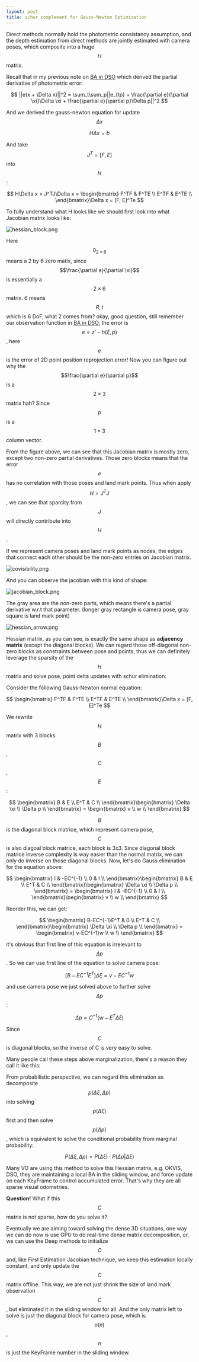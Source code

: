 ```yaml
---
layout: post
title: schur complement for Gauss-Newton Optimization
---
```


Direct methods normally hold the photometric consistancy assumption, and the depth estimation from direct methods are jointly estimated with camera poses, which composite into a huge $$H$$ matrix.

Recall that in my previous note on [BA in DSO](https://rancheng.github.io/Bundle-Adjustment-DSO/) which derived the partial derivative of photometric error:

$$
||e(x + \Delta x)||^2 = \sum_t\sum_p||e_{tp} + \frac{\partial e}{\partial \xi}\Delta \xi + \frac{\partial e}{\partial p}\Delta p||^2
$$

And we derived the gauss-newton equation for update $$\Delta x$$

$$H \Delta x = b$$

And take $$J^T = [F, E]$$ into $$H$$:

$$
H\Delta x = J^TJ\Delta x = \begin{bmatrix} 
F^TF & F^TE \\ 
E^TF & E^TE \\  
\end{bmatrix}\Delta x = [F, E]^Te 
$$

To fully understand what H looks like we should first look into what Jacobian matrix looks like:

![hessian_block.png]({{site.baseurl}}/images/hessian_block.png)

Here $$0_{2 \times 6}$$ means a 2 by 6 zero matix, since $$\frac{\partial e}{\partial \xi}$$ is essentially a $$2 \times 6$$ matrix. 6 means $$R, t$$ which is 6 DoF, what 2 comes from? okay, good question, still remember our observation function in [BA in DSO](https://rancheng.github.io/Bundle-Adjustment-DSO/), the error is $$e = z' - h(\xi, p)$$, here $$e$$ is the error of 2D point position reprojection error! Now you can figure out why the $$\frac{\partial e}{\partial p}$$ is a $$2 \times 3$$ matrix hah? Since $$p$$ is a $$1 \times 3$$ column vector.

From the figure above, we can see that this Jacobian matrix is mostly zero, except two non-zero partial derivatives. Those zero blocks means that the error $$e$$ has no correlation with those poses and land mark points. Thus when apply 
$$H = J^TJ$$, we can see that sparcity from $$J$$ will directly contribute into $$H$$.

If we represent camera poses and land mark points as nodes, the edges that connect each other should be the non-zero entries on Jacobian matrix.

![covisibility.png]({{site.baseurl}}/images/covibility.png)

And you can observe the jacobian with this kind of shape:

![jacobian_block.png]({{site.baseurl}}/images/jacobian_block.png)

The gray area are the non-zero parts, which means there's a partial derivative w.r.t that parameter. (longer gray rectangle is camera pose, gray square is land mark point)

![hessian_arrow.png]({{site.baseurl}}/images/hessian_arrow.png)

Hessian matrix, as you can see, is exactly the same shape as **adjacency matrix** (except the diagonal blocks). We can regard those off-diagonal non-zero blocks as constraints between pose and points, thus we can definitely leverage the sparsity of the $$H$$ matrix and solve pose, point delta updates with schur elimination:

Consider the following Gauss-Newton normal equation:

$$
\begin{bmatrix} 
F^TF & F^TE \\ 
E^TF & E^TE \\  
\end{bmatrix}\Delta x = [F, E]^Te 
$$

We rewrite $$H$$ matrix with 3 blocks $$B$$, $$C$$, $$E$$:

$$
\begin{bmatrix} 
B & E \\ 
E^T & C \\  
\end{bmatrix}\begin{bmatrix} 
\Delta \xi \\ 
\Delta p \\  
\end{bmatrix} = \begin{bmatrix} 
v \\ 
w \\  
\end{bmatrix} 
$$

$$B$$ is the diagonal block matrice, which represent camera pose, $$C$$ is also diagoal block matrice, each block is 3x3. Since diagonal block matrice inverse complexity is way easier than the normal matrix, we can only do inverse on those diagonal blocks. Now, let's do Gauss elimination for the equation above:

$$
\begin{bmatrix} 
I & -EC^{-1} \\ 
0 & I \\  
\end{bmatrix}\begin{bmatrix} 
B & E \\ 
E^T & C \\  
\end{bmatrix}\begin{bmatrix} 
\Delta \xi \\ 
\Delta p \\  
\end{bmatrix} = \begin{bmatrix} 
I & -EC^{-1} \\ 
0 & I \\  
\end{bmatrix}\begin{bmatrix} 
v \\ 
w \\  
\end{bmatrix}
$$

Reorder this, we can get:

$$
\begin{bmatrix} 
B-EC^{-1}E^T & 0 \\ 
E^T & C \\  
\end{bmatrix}\begin{bmatrix} 
\Delta \xi \\ 
\Delta p \\  
\end{bmatrix} = \begin{bmatrix} 
v-EC^{-1}w \\ 
w \\  
\end{bmatrix}
$$

it's obvious that first line of this equation is irrelevant to $$\Delta p$$. So we can use first line of the equation to solve camera pose:

$$[B - EC^{-1}E^T]\Delta \xi = v - EC^{-1}w$$

and use camera pose we just solved above to further solve $$\Delta p$$:

$$\Delta p = C^{-1}(w - E^T\Delta \xi)$$

Since $$C$$ is diagonal blocks, so the inverse of C is very easy to solve.

Many people call these steps above marginalization, there's a reason they call it like this:

From probabilistic perspective, we can regard this elimination as decomposite $$p(\Delta \xi, \Delta p)$$ into solving $$p(\Delta \xi)$$ first and then solve $$p(\Delta p)$$, which is equivalent to solve the conditional probability from marginal probability:

$$P(\Delta \xi, \Delta p) = P(\Delta \xi) \cdot P(\Delta p | \Delta \xi)$$

Many VO are using this method to solve this Hessian matrix, e.g. OKVIS, DSO, they are maintaining a local BA in the sliding window, and force update on each KeyFrame to control accumulated error. That's why they are all sparse visual odometries.

**Question!** What if this $$C$$ matrix is not sparse, how do you solve it? 

Eventually we are aiming toward solving the dense 3D situations, one way we can do now is use GPU to do real-time dense matrix decomposition, or, we can use the Deep methods to initialize $$C$$ and, like First Estimation Jacobian technique, we keep this estimation locally constant, and only update the $$C$$ matrix offline. This way, we are not just shrink the size of land mark observation $$C$$, but eliminated it in the sliding window for all. And the only matrix left to solve is just the diagonal block for camera pose, which is $$o(n)$$, $$n$$ is just the KeyFrame number in the sliding window. 
